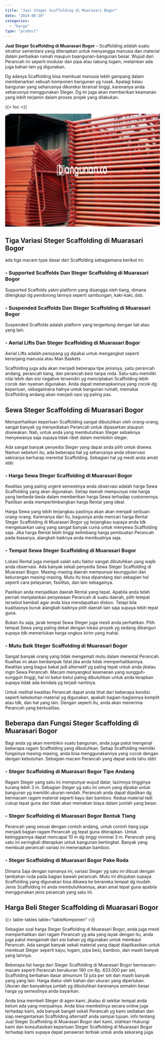 ```yaml
---
title: "Jual Steger Scaffolding di Muarasari Bogor"
date: "2024-06-20"
categories: 
  - "harga"
type: "product"
---
```


**Jual Steger Scaffolding di Muarasari Bogor** – Scaffolding adalah suatu struktur sementara yang diterapkan untuk menyangga manusia dan material dalam perbaikan rumah maupun baangunan-bangunan besar. Wujud dari Perancah ini seperti modular dan pipa atau tabung logam, melainkan ada juga bahan lain yg digunakan.

Dg adanya Scaffolding bisa membuat manusia lebih gampang dalam membenarkan sebuah komponen bangunan yg rusak. Apalagi kalau bangunan yang seharusnya dikoreksi teramat tinggi, karenanya anda seharusnya menggunakan Steger. Dg ini juga akan memberikan keamanan yang lebih terjamin dalam proses projek yang dilakukan.

{{< toc >}}

![Jual Steger Scaffolding di Muarasari Bogor](/images/sewa-scaffolding-steger-16.png)

## Tiga Variasi Steger Scaffolding di Muarasari Bogor

ada tiga macam type dasar dari Scaffolding sebagaimana berikut ini:

### \- Supported Scaffolds Dan Steger Scaffolding di Muarasari Bogor

Supported Scaffolds yakni platform yang disangga oleh tiang, dimana dilengkapi dg pendorong lainnya seperti sambungan, kaki-kaki, dsb.

### \- Suspended Scaffolds Dan Steger Scaffolding di Muarasari Bogor

Suspended Scaffolds adalah platform yang tergantung dengan tali atau yang lain.

### \- Aerial Lifts Dan Steger Scaffolding di Muarasari Bogor

Aerial Lifts adalah penopang yg dipakai untuk mengangkat seperti keranjang manusia atau Man Baskets

Scaffolding juga ada akan menjadi beberapa tipe jenisnya, yaitu perancah andang, perancah tiang, dan perancah besi tanpa roda. Satu-satu memiliki nilai lebih dan sisi negative tersendiri yg menciptakan Scaffolding lebih cocok dan nyaman digunakan. Anda dapat menerapkannya yang cocok dg keperluan, sebagaimana halnya untuk bangunan rumah, memakai Scaffolding andang akan menjadi opsi yg paling pas.

## Sewa Steger Scaffolding di Muarasari Bogor

Memperhatikan keperluan Scaffolding sangat dibutuhkan oleh orang-orang, sangat banyak yg menyediakan Perancah untuk dipasarkan ataupun disewakan. Nah, untuk anda yang membutuhkan Steger sebaiknya menyewanya saja supaya tidak ribet dalam membikin steger.

Ada sangat banyak penyedia Steger yang dapat anda pilih untuk disewa. Namun sebelum itu, ada beberapa hal yg seharusnya anda observasi sekiranya berharap merental Scaffolding. Sebagian hal yg mesti anda amati sbb:

### \- Harga Sewa Steger Scaffolding di Muarasari Bogor

Kwalitas yang paling urgent semestinya anda observasi adalah harga Sewa Scaffolding yang akan digunakan. Setiap daerah mempunyai nilai harga yang berbeda-beda dalam memberikan harga Sewa terhadap customernya. Pastikan anda mempertimbangkan harga Rental yang ideal.

Harga Sewa yang lebih terjangkau pastinya akan akan menjadi serbuan orang-orang. Karenanya dari itu, bagusnya anda mencari harga Rental Steger Scaffolding di Muarasari Bogor yg terjangkau supaya anda tdk mengeluarkan uang yang sangat banyak cuma untuk menyewa Scaffolding saja. Jika harga Rental lebih tinggi ketimbang harga pembuatan Perancah pada biasanya, alangkah baiknya anda membuatnya saja.

### \- Tempat Sewa Steger Scaffolding di Muarasari Bogor

Lokasi Rental juga menjadi salah satu faktor sangat dibutuhkan yang wajib anda observasi. Ada banyak sekali penyedia Sewa Steger Scaffolding di Muarasari Bogor. Masing-masing daerah mempunyai keunggulan dan kekurangan masing-masing. Mutu itu bisa dipandang dari sebagian hal seperti cara pelayanan, fasilitas, dan lain sebagainya.

Pastikan anda menjadikan daerah Rental yang tepat. Apabila anda telah pernah menjalankan penyewaan Perancah di suatu daerah, pilih tempat tersebut kembali agar anda bisa mendapatkan diskon. Tetapi bila kualitasnya buruk alangkah baiknya pilih daerah lain saja supaya lebih tepat guna.

Bukan itu saja, jarak tempat Sewa Steger juga mesti anda perhatikan. Pilih tempat Sewa yang paling dekat dengan lokasi proyek yg sedang dibangun supaya tdk memerlukan harga ongkos kirim yang mahal.

### \- Mutu Baik Steger Scaffolding di Muarasari Bogor

Sangat banyak orang yang tidak mengamati mutu dalam merental Perancah. Kualitas ini akan berdampak fatal jika anda tidak memperhatikannya. Kwalitas yang bagus bakal jadi alternatif yg paling tepat untuk anda jikalau ingin Sewa Perancah. Macam menyangkut keamanan yang sungguh-sungguh tinggi, hal ini betul-betul paling dibutuhkan untuk anda terapkan supaya tidak ada kendala yg terjadi nantinya.

Untuk melihat kwalitas Perancah dapat anda lihat dari beberapa kondisi seperti kekokohan material yg digunakan, apakah bagian-bagiannya komplit atau tdk, dan hal yang lain. Dengan seperti itu, anda akan menerima Perancah yang berkualitas.

## Beberapa dan Fungsi Steger Scaffolding di Muarasari Bogor

Bagi anda yg akan membikin suatu bangunan, anda juga patut mengenal beberapa ragam Scaffolding yang dibutuhkan. Setiap Scaffolding memiliki fungsinya masing-masing, anda bisa menggunakannya yang cocok dengan dengan kebutuhan. Sebagian macam Perancah yang dapat anda tahu sbb!

### \- Steger Scaffolding di Muarasari Bogor Tipe Andang

Ragam Steger yang satu ini mempunyai wujud datar, lazimnya tingginya kurang lebih 3 m. Sebagian Steger yg satu ini umum yang dipakai untuk bangunan yg memiliki ukuran rendah. Perancah anda dapat dijadikan dg bermacam ragam material seperti kayu dan bamboo. Kedua material tadi cukup tepat guna dan tidak akan memakan biaya dalam jumlah yang besar.

### \- Steger Scaffolding di Muarasari Bogor Bentuk Tiang

Perancah yang sesuai dengan contoh andang, untuk contoh tiang juga menjadi bagian ragam Perancah yg tepat guna diterapkan. Untuk ketinggiannya dapat mencapai 10 m dg tinggi minimal 3 m. Perancah yang satu ini seringkali diterapkan untuk bangunan bertingkat. Banyak yang membuat perancah variasi ini menerapkan bamboo.

### \- Steger Scaffolding di Muarasari Bogor Pake Roda

Dimana Saja dengan namanya ini, variasi Steger yg satu ini dibuat dengan tambahan roda pada bagian bawah perancah. Mutu ini ditujukan supaya Scaffolding yang digunakan bisa dibawa ke beraneka tempat dg mudah. Jenis Scaffolding ini anda membutuhkannya, akan amat tepat guna apabila menggunakan jenis perancah yang satu ini.

## Harga Beli Steger Scaffolding di Muarasari Bogor

{{< table-tables table="tableKomponen" >}}

Sebagian soal harga Steger Scaffolding di Muarasari Bogor, anda juga mesti memperhatikan dari ragam Perancah yg ada yang layak dengan itu, anda juga patut mengamati dari sisi bahan yg digunakan untuk membaut Perancah. Ada sangat banyak sekali material yang dapat diaplikasikan untuk membuat Steger seperti kayu, logam, pipa besi, bamboo, dan masih banyak yang lainnya.

Beberapa list harga dari Steger Scaffolding di Muarasari Bogor bermacam-macam seperti Perancah berukuran 190 cm Rp. 633.000 per set, Scaffolding berbahan dasar almunium 13 juta per set dan masih banyak yang yang lain. Harga diatur oleh bahan dan ukuran yang diperlukan. Ukuran dan banyaknya jumlah yg dibutuhkan karenanya semakin besar harga yg semestinya anda bayarkan.

Anda bisa membeli Steger di agen kami, jikalau di sekitar tempat anda belum ada yang menjualnya. Anda bisa membelinya secara online juga terhadap kami, ada banyak banget sekali Perancah yg kami sediakan dan siap mengantarkan Scaffolding alternatif anda sampai tujuan. info tentang Jual Steger Scaffolding di Muarasari Bogor dari kami, silahkan Hubungi kami dan konsultasikan keperluan Steger Scaffolding di Muarasari Bogor terhadap kami supaya dapat penawran terbiak untuk anda sekarang juga.
